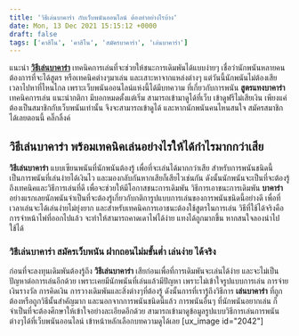 ```yaml
---
title: 'วิธีเล่นบาคาร่า กับเว็บพนันออนไลน์ ต้องทำอย่างไรบ้าง'
date: Mon, 13 Dec 2021 15:15:12 +0000
draft: false
tags: ['คาสิโน', 'คาสิโน', 'สมัครบาคาร่า', 'เล่นบาคาร่า']
---
```


แนะนำ [**วิธีเล่นบาคาร่า**](/archives/) เทคนิคการเล่นที่จะช่วยให้ชนะการเดิมพันได้แบบง่ายๆ เชื่อว่านักพนันหลายคนต้องการที่จะได้สูตร หรือเทคนิคต่างๆมาเล่น และเสาะหาจากแหล่งต่างๆ แต่วันนี้นักพนันไม่ต้องเสียเวลาไปหาที่ไหนไกล เพราะเว็บพนันออนไลน์แห่งนี้ได้มีบทความ ที่เกี่ยวกับการพนัน **สูตรแทงบาคาร่า** เทคนิคการเล่น แนะนำกติกา มีบอกหมดตั้งแต่เริ่ม สามารถเข้ามาดูได้ที่เว็บ เข้าดูฟรีไม่เสียเงิน เพียงแค่ต้องเป็นสมาชิกกับเว็บพนันเท่านั้น จึงจะสามารถเข้าดูได้ และหากนักพนันคนไหนสนใจ สมัครสมาชิกได้เลยตอนนี้ คลิ๊กลิ้งค์

**วิธีเล่นบาคาร่า พร้อมเทคนิคเล่นอย่างไรให้ได้กำไรมากกว่าเสีย**
---------------------------------------------------------------

**วิธีเล่นบาคาร่า** แบบเซียนพนันที่นักพนันต้องรู้ เพื่อที่จะเล่นได้มากกว่าเสีย สำหรับการพนันชนิดนี้เป็นการพนันที่เล่นง่ายได้เงินไว และมองกลับกันหากเสียก็เสียไวเช่นกัน ดังนั้นนักพนันจะเป็นที่จะต้องรู้ถึงเทคนิคและวิธีการเล่นที่ดี เพื่อจะช่วยให้มีโอกาสชนะการเดิมพัน วิธีการเอาชนะการเดิมพัน **บาคาร่า** อย่างแรกเลยนักพนันจำเป็นที่จะต้องรู้เกี่ยวกับกติการูปแบบการเล่นของการพนันชนิดนี้อย่างดี เพื่อที่เวลาเล่นจะได้เล่นง่ายไม่ยุ่งยาก และสำหรับเทคนิคการเอาชนะต้องใช้สูตรในการเล่น วิธีที่ใช้ได้จริงคือ การจำหน้าไพ่ที่ออกไปแล้ว จะทำให้สามารถคาดเดาไพ่ได้ง่าย แทงได้ถูกมากขึ้น หากสนใจลองนำไปใช้ได้

### **วิธีเล่นบาคาร่า สมัครเว็บพนัน ฝากถอนไม่มขั้นต่ำ เล่นง่าย ได้จริง**

ก่อนที่จะลงทุนเดิมพันต้องรู้ถึง **วิธีเล่นบาคาร่า** เสียก่อนเพื่อที่การเดิมพันจะเล่นได้ง่าย และจะไม่เป็นปัญหาต่อการเล่นอีกด้วย เพราะเคยมีนักพนันที่เล่นแล้วมีปัญหา เพราะไม่เข้าใจรูปแบบการเล่น การจ่ายเงินรางวัล การคิดเงิน การวางเดิมพันและสิ่งต่างๆที่ต้องรู้ ดังนั้นการที่เรารู้ถึงวิธีการ **เล่นบาคาร่า** ที่ถูกต้องหรือถูกวิธีนั้นสำคัญมาก และนอกจากการพนันชนิดนี้แล้ว การพนันอื่นๆ ที่นักพนันอยากเล่น ก็จำเป็นที่จะต้องศึกษาให้เข้าใจอย่างละเอียดอีกด้วย สามารถเข้ามาดูข้อมูลรูปแบบวิธีการเล่นการพนันต่างๆได้ที่เว็บพนันออนไลน์ เข้าหน้าหลักเลือกบทความดูได้เลย \[ux\_image id="2042"\]